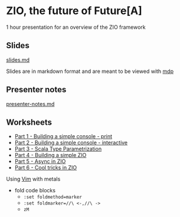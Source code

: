 # ZIO, the future of Future[A]

1 hour presentation for an overview of the ZIO framework

## Slides

[slides.md](slides.md)

Slides are in markdown format and are meant to be viewed with [mdp](https://github.com/visit1985/mdp)

## Presenter notes

[presenter-notes.md](presenter-notes.md)

## Worksheets

- [Part 1 - Building a simple console - print](src/main/scala/1-console.print.worksheet.sc)
- [Part 2 - Building a simple console - interactive](src/main/scala/2-console.interactive.worksheet.sc)
- [Part 3 - Scala Type Parametrization](src/main/scala/3-type.parametrization.worksheet.sc)
- [Part 4 - Building a simple ZIO](src/main/scala/4-simple.zio.worksheet.sc)
- [Part 5 - Async in ZIO](src/main/scala/5-async.zio.worksheet.sc)
- [Part 6 - Cool tricks in ZIO](src/main/scala/6-cool.tricks.zio.worksheet.sc)

Using [Vim](https://scalameta.org/metals/docs/editors/vim.html#worksheets) with metals

- fold code blocks
  - `:set foldmethod=marker`
  - `:set foldmarker=//\ <-,//\ ->`
  - `zM`
